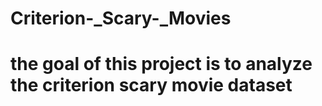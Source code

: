 # Criterion-_Scary-_Movies

# the goal of this project is to analyze the criterion scary movie dataset
